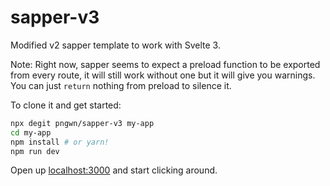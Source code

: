 # sapper-v3

Modified v2 sapper template to work with Svelte 3.

Note: Right now, sapper seems to expect a preload function to be exported from every route, it will still work without one but it will give you warnings. You can just `return` nothing from preload to silence it.

To clone it and get started:

```bash
npx degit pngwn/sapper-v3 my-app
cd my-app
npm install # or yarn!
npm run dev
```

Open up [localhost:3000](http://localhost:3000) and start clicking around.

